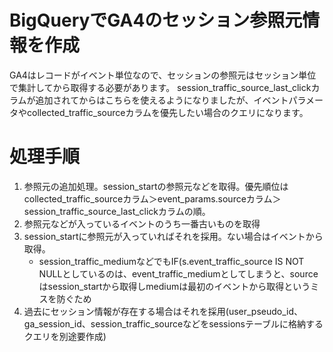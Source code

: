 # BigQueryでGA4のセッション参照元情報を作成
GA4はレコードがイベント単位なので、セッションの参照元はセッション単位で集計してから取得する必要があります。
session_traffic_source_last_clickカラムが追加されてからはこちらを使えるようになりましたが、イベントパラメータやcollected_traffic_sourceカラムを優先したい場合のクエリになります。

# 処理手順
1. 参照元の追加処理。session_startの参照元などを取得。優先順位はcollected_traffic_sourceカラム＞event_params.sourceカラム＞session_traffic_source_last_clickカラムの順。
2. 参照元などが入っているイベントのうち一番古いものを取得
3. session_startに参照元が入っていればそれを採用。ない場合はイベントから取得。
   - session_traffic_mediumなどでもIF(s.event_traffic_source IS NOT NULLとしているのは、event_traffic_mediumとしてしまうと、sourceはsession_startから取得しmediumは最初のイベントから取得というミスを防ぐため
5. 過去にセッション情報が存在する場合はそれを採用(user_pseudo_id、ga_session_id、session_traffic_sourceなどをsessionsテーブルに格納するクエリを別途要作成)
